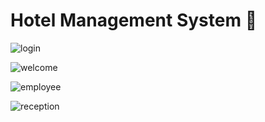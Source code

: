 # Hotel Management System :hotel:

![login](https://user-images.githubusercontent.com/58882791/86275118-663c6280-bbf0-11ea-94f6-97f4d1d6f91c.png)



![welcome](https://user-images.githubusercontent.com/58882791/86275128-6ccada00-bbf0-11ea-8e8f-ffc5265761d5.png)



![employee](https://user-images.githubusercontent.com/58882791/86275162-7bb18c80-bbf0-11ea-9279-6b29b600d1f4.png)



![reception](https://user-images.githubusercontent.com/58882791/86275186-84a25e00-bbf0-11ea-8a05-ea4445368a33.png)
